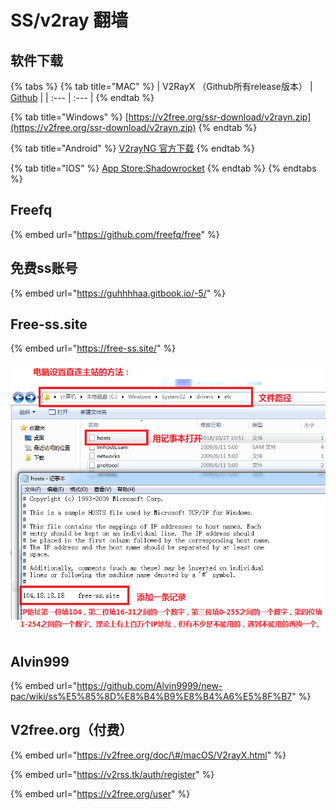 # SS/v2ray 翻墙

## 软件下载

{% tabs %}
{% tab title="MAC" %}
| V2RayX （Github所有release版本） | [Github](https://github.com/Cenmrev/V2RayX/releases) |
| :--- | :--- |
{% endtab %}

{% tab title="Windows" %}
[https://v2free.org/ssr-download/v2rayn.zip](https://v2free.org/ssr-download/v2rayn.zip)
{% endtab %}

{% tab title="Android" %}
[V2rayNG 官方下载](https://github.com/2dust/v2rayNG/releases)
{% endtab %}

{% tab title="IOS" %}
[App Store:Shadowrocket](https://apps.apple.com/us/app/shadowrocket/id932747118)
{% endtab %}
{% endtabs %}

## Freefq

{% embed url="https://github.com/freefq/free" %}

## 免费ss账号

{% embed url="https://guhhhhaa.gitbook.io/-5/" %}

## Free-ss.site

{% embed url="https://free-ss.site/" %}

![](../.gitbook/assets/direct_access.png)

## Alvin999

{% embed url="https://github.com/Alvin9999/new-pac/wiki/ss%E5%85%8D%E8%B4%B9%E8%B4%A6%E5%8F%B7" %}

## V2free.org（付费）

{% embed url="https://v2free.org/doc/\#/macOS/V2rayX.html" %}

{% embed url="https://v2rss.tk/auth/register" %}

{% embed url="https://v2free.org/user" %}

